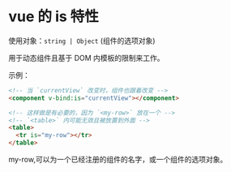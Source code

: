 # vue 的 is 特性

使用对象：`string | Object` (组件的选项对象)

用于动态组件且基于 DOM 内模板的限制来工作。

示例：

```html
<!-- 当 `currentView` 改变时，组件也跟着改变 -->
<component v-bind:is="currentView"></component>

<!-- 这样做是有必要的，因为 `<my-row>` 放在一个 -->
<!-- `<table>` 内可能无效且被放置到外面 -->
<table>
  <tr is="my-row"></tr>
</table>
```

my-row,可以为一个已经注册的组件的名字，或一个组件的选项对象。
